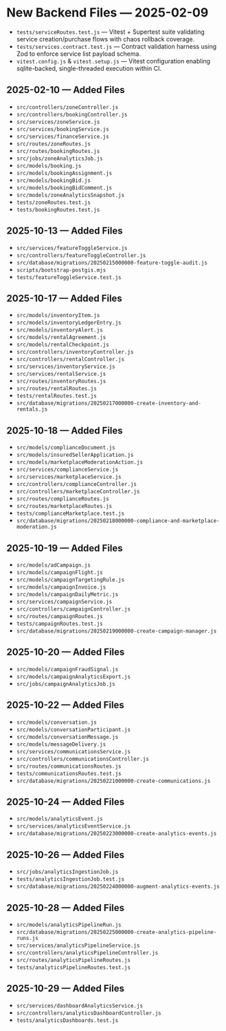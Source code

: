 # New Backend Files — 2025-02-09

- `tests/serviceRoutes.test.js` — Vitest + Supertest suite validating service creation/purchase flows with chaos rollback coverage.
- `tests/services.contract.test.js` — Contract validation harness using Zod to enforce service list payload schema.
- `vitest.config.js` & `vitest.setup.js` — Vitest configuration enabling sqlite-backed, single-threaded execution within CI.
## 2025-02-10 — Added Files
- `src/controllers/zoneController.js`
- `src/controllers/bookingController.js`
- `src/services/zoneService.js`
- `src/services/bookingService.js`
- `src/services/financeService.js`
- `src/routes/zoneRoutes.js`
- `src/routes/bookingRoutes.js`
- `src/jobs/zoneAnalyticsJob.js`
- `src/models/booking.js`
- `src/models/bookingAssignment.js`
- `src/models/bookingBid.js`
- `src/models/bookingBidComment.js`
- `src/models/zoneAnalyticsSnapshot.js`
- `tests/zoneRoutes.test.js`
- `tests/bookingRoutes.test.js`

## 2025-10-13 — Added Files
- `src/services/featureToggleService.js`
- `src/controllers/featureToggleController.js`
- `src/database/migrations/20250215000000-feature-toggle-audit.js`
- `scripts/bootstrap-postgis.mjs`
- `tests/featureToggleService.test.js`

## 2025-10-17 — Added Files
- `src/models/inventoryItem.js`
- `src/models/inventoryLedgerEntry.js`
- `src/models/inventoryAlert.js`
- `src/models/rentalAgreement.js`
- `src/models/rentalCheckpoint.js`
- `src/controllers/inventoryController.js`
- `src/controllers/rentalController.js`
- `src/services/inventoryService.js`
- `src/services/rentalService.js`
- `src/routes/inventoryRoutes.js`
- `src/routes/rentalRoutes.js`
- `tests/rentalRoutes.test.js`
- `src/database/migrations/20250217000000-create-inventory-and-rentals.js`

## 2025-10-18 — Added Files
- `src/models/complianceDocument.js`
- `src/models/insuredSellerApplication.js`
- `src/models/marketplaceModerationAction.js`
- `src/services/complianceService.js`
- `src/services/marketplaceService.js`
- `src/controllers/complianceController.js`
- `src/controllers/marketplaceController.js`
- `src/routes/complianceRoutes.js`
- `src/routes/marketplaceRoutes.js`
- `tests/complianceMarketplace.test.js`
- `src/database/migrations/20250218000000-compliance-and-marketplace-moderation.js`

## 2025-10-19 — Added Files
- `src/models/adCampaign.js`
- `src/models/campaignFlight.js`
- `src/models/campaignTargetingRule.js`
- `src/models/campaignInvoice.js`
- `src/models/campaignDailyMetric.js`
- `src/services/campaignService.js`
- `src/controllers/campaignController.js`
- `src/routes/campaignRoutes.js`
- `tests/campaignRoutes.test.js`
- `src/database/migrations/20250219000000-create-campaign-manager.js`

## 2025-10-20 — Added Files
- `src/models/campaignFraudSignal.js`
- `src/models/campaignAnalyticsExport.js`
- `src/jobs/campaignAnalyticsJob.js`

## 2025-10-22 — Added Files
- `src/models/conversation.js`
- `src/models/conversationParticipant.js`
- `src/models/conversationMessage.js`
- `src/models/messageDelivery.js`
- `src/services/communicationsService.js`
- `src/controllers/communicationsController.js`
- `src/routes/communicationsRoutes.js`
- `tests/communicationsRoutes.test.js`
- `src/database/migrations/20250221000000-create-communications.js`

## 2025-10-24 — Added Files
- `src/models/analyticsEvent.js`
- `src/services/analyticsEventService.js`
- `src/database/migrations/20250223000000-create-analytics-events.js`

## 2025-10-26 — Added Files
- `src/jobs/analyticsIngestionJob.js`
- `tests/analyticsIngestionJob.test.js`
- `src/database/migrations/20250224000000-augment-analytics-events.js`

## 2025-10-28 — Added Files
- `src/models/analyticsPipelineRun.js`
- `src/database/migrations/20250225000000-create-analytics-pipeline-runs.js`
- `src/services/analyticsPipelineService.js`
- `src/controllers/analyticsPipelineController.js`
- `src/routes/analyticsPipelineRoutes.js`
- `tests/analyticsPipelineRoutes.test.js`

## 2025-10-29 — Added Files
- `src/services/dashboardAnalyticsService.js`
- `src/controllers/analyticsDashboardController.js`
- `tests/analyticsDashboards.test.js`
